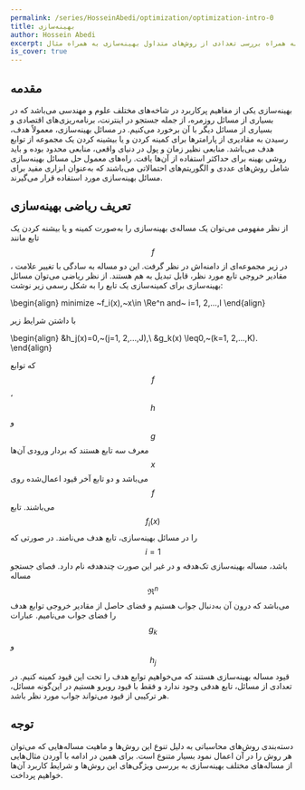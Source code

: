 ```yaml
---
permalink: /series/HosseinAbedi/optimization/optimization-intro-0
title: بهینه‌سازی
author: Hossein Abedi
excerpt: معرفی بهینه‌سازی به همراه بررسی تعدادی از روش‌های متداول بهینه‌سازی به همراه مثال
is_cover: true
---
```



## مقدمه

 بهینه‌‌‌‌سازی یکی از مفاهیم پرکاربرد در شاخه‌های مختلف علوم و مهندسی می‌باشد که در بسیاری از مسائل روزمره،  از جمله جستجو در اینترنت، برنامه‌ریزی‌های اقتصادی و بسیاری از مسائل دیگر با آن برخورد می‌‌کنیم. در مسائل بهینه‌سازی، معمولاً  هدف، رسیدن به  مقادیری از پارامترها برای کمینه کردن و یا بیشینه کردن یک مجموعه از توابع هدف می‌باشد. منابعی نظیر زمان و پول در دنیای واقعی، منابعی محدود بوده و باید روشی بهینه برای حداکثر استفاده از آن‌ها یافت. راه‌‌های معمول حل‌ مسائل بهینه‌سازی شامل روش‌‌های عددی و الگوریتم‌های احتمالاتی می‌‌‌باشند که به‌عنوان ابزاری مفید برای مسائل بهینه‌سازی مورد استفاده قرار می‌‌‌گیرند. 
 
## تعریف ریاضی بهینه‌سازی

از نظر مفهومی می‌توان یک مساله‌ی بهینه‌سازی را به‌صورت کمینه‌ و یا بیشنه کردن یک تابع مانند 
$$f$$،
در زیر مجموعه‌ای از دامنه‌اش در نظر گرفت. این دو مساله به سادگی با تغییر علامت مقادیر خروجی تابع مورد نظر، قابل تبدیل به هم هستند.
از نظر ریاضی می‌توان مسائل بهینه‌سازی برای کمینه‌سازی یک تابع  را به شکل‌ رسمی زیر نوشت:

\begin{align}
minimize ~f_i(x),~x\in \Re^n and~ i=1, 2,...,I
\end{align}

با داشتن شرایط زیر

\begin{align}
&h_j(x)=0,~(j=1, 2,...,J),\\
&g_k(x) \leq0,~(k=1, 2,...,K).
\end{align}


که توابع $$f$$، $$h$$ و $$g$$ معرف سه تابع هستند که  بردار ورودی  ‌آن‌ها $$x$$ می‌باشد و دو تابع آخر قیود اعمال‌شده روی $$f$$  می‌باشند. تابع $$f_i(x)$$ را در مسائل بهینه‌سازی، تابع هدف می‌نامند. در صورتی که 
$$i=1$$
باشد، مساله بهینه‌سازی تک‌هدفه و در غیر این صورت چند‌هدفه نام دارد. فصای جستجو مساله 
$$\Re^n$$
می‌باشد که درون آن به‌دنبال جواب هستیم و فضای حاصل از مقادیر خروجی توابع هدف را فضای جواب می‌نامیم. عبارات  
$$g_k$$
و 
$$h_j$$
قیود مساله بهینه‌سازی هستند که می‌خواهیم توابع هدف را تحت این قیود کمینه کنیم.
در تعدادی از مسائل،  تابع هدفی وجود ندارد و فقط با قیود روبرو هستیم در این‌گونه مسائل، هر ترکیبی از قیود می‌تواند جواب مورد نظر باشد.


##  توجه

دسته‌بندی روش‌های محاسباتی به دلیل تنوع این روش‌ها و ماهیت مساله‌هایی که می‌توان هر روش‌ را در آن اعمال نمود بسیار متنوع است. برای همین در ادامه با آوردن مثال‌هایی  از مساله‌های مختلف بهینه‌سازی به بررسی ويژگی‌های این روش‌ها و شرایط کاربرد آن‌ها خواهیم پرداخت.  


